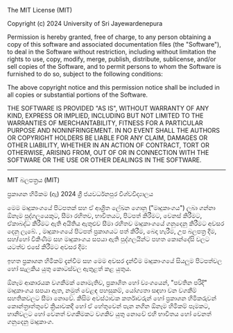 The MIT License (MIT)

Copyright (c) 2024 University of Sri Jayewardenepura

Permission is hereby granted, free of charge, to any person obtaining a copy of this software and associated documentation files (the "Software"), to deal in the Software without restriction, including without limitation the rights to use, copy, modify, merge, publish, distribute, sublicense, and/or sell copies of the Software, and to permit persons to whom the Software is furnished to do so, subject to the following conditions:

The above copyright notice and this permission notice shall be included in all copies or substantial portions of the Software.

THE SOFTWARE IS PROVIDED "AS IS", WITHOUT WARRANTY OF ANY KIND, EXPRESS OR IMPLIED, INCLUDING BUT NOT LIMITED TO THE WARRANTIES OF MERCHANTABILITY, FITNESS FOR A PARTICULAR PURPOSE AND NONINFRINGEMENT. IN NO EVENT SHALL THE AUTHORS OR COPYRIGHT HOLDERS BE LIABLE FOR ANY CLAIM, DAMAGES OR OTHER LIABILITY, WHETHER IN AN ACTION OF CONTRACT, TORT OR OTHERWISE, ARISING FROM, OUT OF OR IN CONNECTION WITH THE SOFTWARE OR THE USE OR OTHER DEALINGS IN THE SOFTWARE.


---


MIT බලපත්‍රය (MIT)

ප්‍රකාශන හිමිකම (ඇ) 2024 ශ්‍රී ජයවර්ධනපුර විශ්වවිද්‍යාලය

මෙම මෘදුකාංගයේ පිටපතක් සහ ඒ ආශ්‍රිත ලේඛන ගොනු ("මෘදුකාංගය") ලබා ගන්නා ඕනෑම පුද්ගලයෙකුට, සීමා රහිතව, භාවිතයට, පිටපත් කිරීමට, වෙනස් කිරීමට, ඒකාබද්ධ කිරීමට ඇති අයිතිය ඇතුළුව සීමා රහිතව මෘදුකාංගයේ ගනුදෙනු කිරීමට අවසර දෙනු ලැබේ. , මෘදුකාංගයේ පිටපත් ප්‍රකාශයට පත් කිරීම, බෙදා හැරීම, උප බලපත්‍ර දීම, සහ/හෝ විකිණීම සහ මෘදුකාංගය සපයා ඇති පුද්ගලයින්ට පහත කොන්දේසි වලට යටත්ව එසේ කිරීමට අවසර දීම:

ඉහත ප්‍රකාශන හිමිකම් දැන්වීම සහ මෙම අවසර දැන්වීම මෘදුකාංගයේ සියලුම පිටපත්වල හෝ සැලකිය යුතු කොටස්වල ඇතුළත් කළ යුතුය.

ඕනෑම ආකාරයක වගකීමක් නොමැතිව, ප්‍රකාශිත හෝ ව්‍යංගයෙන්, "පවතින පරිදි" මෘදුකාංගය සපයා ඇත, නමුත් වෙළඳ පහසුකම්, යෝග්‍යතා සඳහා වන වගකීම් සහතිකවලට සීමා නොවේ. කිසිම අවස්ථාවක කර්තෘවරුන් හෝ ප්‍රකාශන හිමිකරුවන් කොන්ත්‍රාත්තුවේ ක්‍රියාවකදී හෝ ඒ හේතුවෙන් පැන නගින ඕනෑම හිමිකම් පෑමකට, හානිවලට හෝ වෙනත් වගකීමකට වගකිව යුතු නොවේ එහි භාවිතය හෝ වෙනත් ගනුදෙනු මෘදුකාංග.